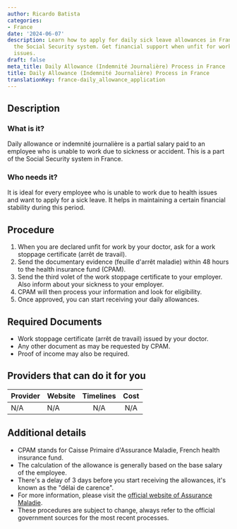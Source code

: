 ```yaml
---
author: Ricardo Batista
categories:
- France
date: '2024-06-07'
description: Learn how to apply for daily sick leave allowances in France through
  the Social Security system. Get financial support when unfit for work due to health
  issues.
draft: false
meta_title: Daily Allowance (Indemnité Journalière) Process in France
title: Daily Allowance (Indemnité Journalière) Process in France
translationKey: france-daily_allowance_application
---
```



## Description
### What is it?
Daily allowance or indemnité journalière is a partial salary paid to an employee who is unable to work due to sickness or accident. This is a part of the Social Security system in France.

### Who needs it?
It is ideal for every employee who is unable to work due to health issues and want to apply for a sick leave. It helps in maintaining a certain financial stability during this period.

## Procedure
1. When you are declared unfit for work by your doctor, ask for a work stoppage certificate (arrêt de travail).
2. Send the documentary evidence (feuille d'arrêt maladie) within 48 hours to the health insurance fund (CPAM).
3. Send the third volet of the work stoppage certificate to your employer. Also inform about your sickness to your employer.
4. CPAM will then process your information and look for eligibility.
5. Once approved, you can start receiving your daily allowances.

## Required Documents
- Work stoppage certificate (arrêt de travail) issued by your doctor.
- Any other document as may be requested by CPAM.
- Proof of income may also be required.

## Providers that can do it for you

| Provider        |     Website     |     Timelines    |       Cost      |
| --------------- | --------------- |  :-------------: | :-------------: |
| N/A     |  N/A      |     N/A     |        N/A       |

## Additional details
- CPAM stands for Caisse Primaire d'Assurance Maladie, French health insurance fund.
- The calculation of the allowance is generally based on the base salary of the employee.
- There's a delay of 3 days before you start receiving the allowances, it's known as the "délai de carence".
- For more information, please visit the [official website of Assurance Maladie](https://www.ameli.fr/). 
- These procedures are subject to change, always refer to the official government sources for the most recent processes.